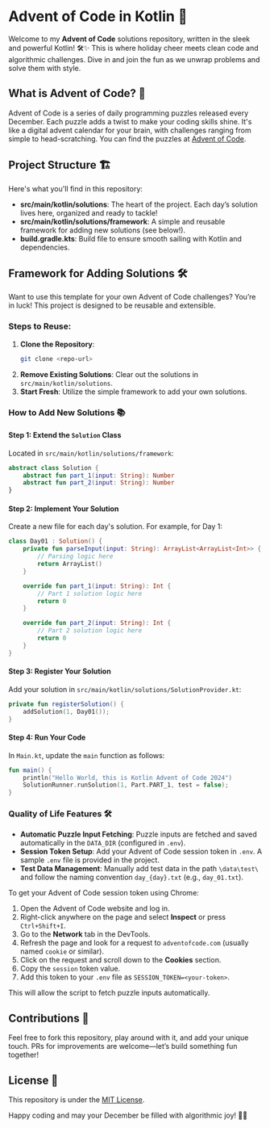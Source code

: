 # Advent of Code in Kotlin 🎄

Welcome to my **Advent of Code** solutions repository, written in the sleek and powerful Kotlin! 🛠️✨ This is where holiday cheer meets clean code and algorithmic challenges. Dive in and join the fun as we unwrap problems and solve them with style.

## What is Advent of Code? 🎁

Advent of Code is a series of daily programming puzzles released every December. Each puzzle adds a twist to make your coding skills shine. It's like a digital advent calendar for your brain, with challenges ranging from simple to head-scratching. You can find the puzzles at [Advent of Code](https://adventofcode.com).

## Project Structure 🏗️

Here's what you'll find in this repository:

- **src/main/kotlin/solutions**: The heart of the project. Each day’s solution lives here, organized and ready to tackle!
- **src/main/kotlin/solutions/framework**: A simple and reusable framework for adding new solutions (see below!).
- **build.gradle.kts**: Build file to ensure smooth sailing with Kotlin and dependencies.

## Framework for Adding Solutions 🛠️

Want to use this template for your own Advent of Code challenges? You’re in luck! This project is designed to be reusable and extensible.

### Steps to Reuse:

1. **Clone the Repository**:
   ```bash
   git clone <repo-url>
   ```
2. **Remove Existing Solutions**:
   Clear out the solutions in `src/main/kotlin/solutions`.
3. **Start Fresh**:
   Utilize the simple framework to add your own solutions.

### How to Add New Solutions 📚

#### Step 1: Extend the `Solution` Class

Located in `src/main/kotlin/solutions/framework`:

```kotlin
abstract class Solution {
    abstract fun part_1(input: String): Number
    abstract fun part_2(input: String): Number
}
```

#### Step 2: Implement Your Solution

Create a new file for each day's solution. For example, for Day 1:

```kotlin
class Day01 : Solution() {
    private fun parseInput(input: String): ArrayList<ArrayList<Int>> {
        // Parsing logic here
        return ArrayList()
    }

    override fun part_1(input: String): Int {
        // Part 1 solution logic here
        return 0
    }

    override fun part_2(input: String): Int {
        // Part 2 solution logic here
        return 0
    }
}
```

#### Step 3: Register Your Solution

Add your solution in `src/main/kotlin/solutions/SolutionProvider.kt`:

```kotlin
private fun registerSolution() {
    addSolution(1, Day01());
}
```

#### Step 4: Run Your Code

In `Main.kt`, update the `main` function as follows:

```kotlin
fun main() {
    println("Hello World, this is Kotlin Advent of Code 2024")
    SolutionRunner.runSolution(1, Part.PART_1, test = false);
}
```

### Quality of Life Features 🛠️

- **Automatic Puzzle Input Fetching**: Puzzle inputs are fetched and saved automatically in the `DATA_DIR` (configured in `.env`).
- **Session Token Setup**: Add your Advent of Code session token in `.env`. A sample `.env` file is provided in the project.
- **Test Data Management**: Manually add test data in the path `\data\test\` and follow the naming convention `day_{day}.txt` (e.g., `day_01.txt`).

To get your Advent of Code session token using Chrome:
1. Open the Advent of Code website and log in.
2. Right-click anywhere on the page and select **Inspect** or press `Ctrl+Shift+I`.
3. Go to the **Network** tab in the DevTools.
4. Refresh the page and look for a request to `adventofcode.com` (usually named `cookie` or similar).
5. Click on the request and scroll down to the **Cookies** section.
6. Copy the `session` token value.
7. Add this token to your `.env` file as `SESSION_TOKEN=<your-token>`.

This will allow the script to fetch puzzle inputs automatically.

## Contributions 🎨

Feel free to fork this repository, play around with it, and add your unique touch. PRs for improvements are welcome—let’s build something fun together!

## License 📜

This repository is under the [MIT License](LICENSE).

Happy coding and may your December be filled with algorithmic joy! 🎅✨

